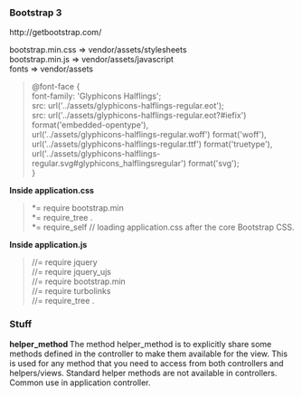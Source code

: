 <h3>Bootstrap 3</h3> http://getbootstrap.com/ <br>
              
bootstrap.min.css => vendor/assets/stylesheets<br>
bootstrap.min.js  => vendor/assets/javascript<br>
fonts => vendor/assets<br>

<blockquote>@font-face {<br>
  font-family: 'Glyphicons Halflings';<br>
  src: url('../assets/glyphicons-halflings-regular.eot');<br>
  src: url('../assets/glyphicons-halflings-regular.eot?#iefix') format('embedded-opentype'), <br>
       url('../assets/glyphicons-halflings-regular.woff') format('woff'), <br>
       url('../assets/glyphicons-halflings-regular.ttf') format('truetype'), <br>
       url('../assets/glyphicons-halflings-regular.svg#glyphicons_halflingsregular') format('svg');<br>
}</blockquote>

<b>Inside application.css<br></b>
<blockquote>
 *= require bootstrap.min<br>
 *= require_tree .<br>
 *= require_self // loading application.css after the core Bootstrap CSS.<br>
 </blockquote>

<b>Inside application.js</b><br>
<blockquote>
 //= require jquery<br>
 //= require jquery_ujs<br>
 //= require bootstrap.min<br>
 //= require turbolinks<br>
 //= require_tree .<br>
</blockquote>

<h3> Stuff </h3>
<b> helper_method </b>
The method helper_method is to explicitly share some methods defined in the controller to make them available for the view.
This is used for any method that you need to access from both controllers and helpers/views. 
Standard helper methods are not available in controllers. Common use in application controller.
